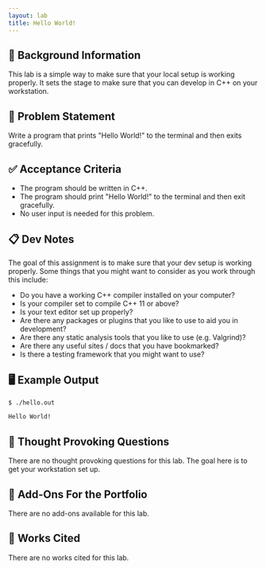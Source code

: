 ```yaml
---
layout: lab
title: Hello World!
---
```


## 🔖 Background Information

This lab is a simple way to make sure that your local setup is working properly. It sets the stage to make sure that you can develop in C++ on your workstation.

## 🎯 Problem Statement

Write a program that prints "Hello World!" to the terminal and then exits gracefully.

## ✅ Acceptance Criteria

* The program should be written in C++.
* The program should print "Hello World!" to the terminal and then exit gracefully.
* No user input is needed for this problem.

## 📋 Dev Notes

The goal of this assignment is to make sure that your dev setup is working properly. Some things that you might want to consider as you work through this include:

* Do you have a working C++ compiler installed on your computer?
* Is your compiler set to compile C++ 11 or above?
* Is your text editor set up properly?
* Are there any packages or plugins that you like to use to aid you in development?
* Are there any static analysis tools that you like to use (e.g. Valgrind)?
* Are there any useful sites / docs that you have bookmarked?
* Is there a testing framework that you might want to use?

## 🖥️ Example Output

```bash
$ ./hello.out

Hello World!
```

## 📝 Thought Provoking Questions

There are no thought provoking questions for this lab. The goal here is to get your workstation set up.

## 💼 Add-Ons For the Portfolio

There are no add-ons available for this lab.

## 📘 Works Cited

There are no works cited for this lab.
